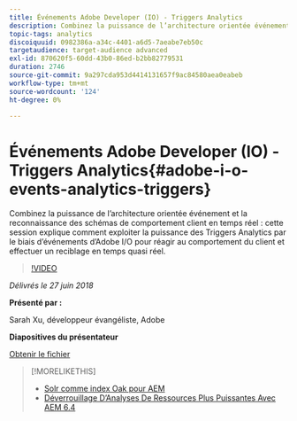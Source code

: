 ```yaml
---
title: Événements Adobe Developer (IO) - Triggers Analytics
description: Combinez la puissance de l’architecture orientée événement et la reconnaissance des schémas de comportement client en temps réel. Cette session explique comment exploiter la puissance des Triggers Analytics par le biais d’événements Adobe Developer (Adobe I/O) pour réagir au comportement du client et effectuer une nouvelle cible en temps quasi réel.
topic-tags: analytics
discoiquuid: 0982386a-a34c-4401-a6d5-7aeabe7eb50c
targetaudience: target-audience advanced
exl-id: 870620f5-60dd-43b0-86ed-b2bb82779531
duration: 2746
source-git-commit: 9a297cda953d4414131657f9ac84580aea0eabeb
workflow-type: tm+mt
source-wordcount: '124'
ht-degree: 0%

---
```


# Événements Adobe Developer (IO) - Triggers Analytics{#adobe-i-o-events-analytics-triggers}

Combinez la puissance de l’architecture orientée événement et la reconnaissance des schémas de comportement client en temps réel : cette session explique comment exploiter la puissance des Triggers Analytics par le biais d’événements d’Adobe I/O pour réagir au comportement du client et effectuer un reciblage en temps quasi réel.

>[!VIDEO](https://video.tv.adobe.com/v/22809/?quality=9)

*Délivrés le 27 juin 2018*

**Présenté par :**

Sarah Xu, développeur évangéliste, Adobe

**Diapositives du présentateur**

[Obtenir le fichier](assets/gems+6+27+18+adobe+io+analytics+triggers.pdf)

<!--
[Get back to the Overview](https://helpx.adobe.com/experience-manager/kt/eseminars/gems/aem-index.html)
-->

>[!MORELIKETHIS]
>
>* [Solr comme index Oak pour AEM](solr-as-an-oak-index-for-aem.md)
>* [ Déverrouillage D’Analyses De Ressources Plus Puissantes Avec AEM 6.4](https://helpx.adobe.com/experience-manager/kt/eseminars/experience-insider/exp-asset-analytics-64.html)

<!-- this link is broken: >* [Getting the most out of digital interactions with AEM and Analytics](https://helpx.adobe.com/experience-manager/kt/eseminars/ask-the-expert/aem-getting-the-most-out-of-digital-interactions-with-aem-and-analytics.html) 
-->
